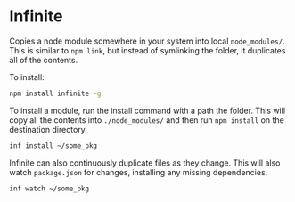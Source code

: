 # Infinite

Copies a node module somewhere in your system into local `node_modules/`. This is similar to `npm link`, but instead of symlinking the folder, it duplicates all of the contents.

To install:

```sh
npm install infinite -g
```

To install a module, run the install command with a path the folder. This will copy all the contents into `./node_modules/` and then run `npm install` on the destination directory.

```sh
inf install ~/some_pkg
```

Infinite can also continuously duplicate files as they change. This will also watch `package.json` for changes, installing any missing dependencies.

```sh
inf watch ~/some_pkg
```
